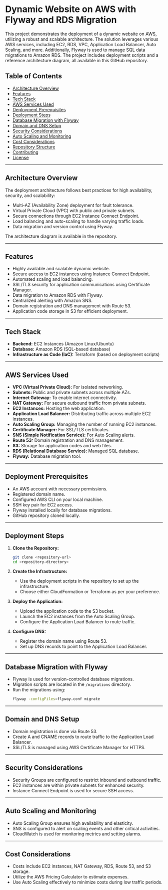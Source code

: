 # Dynamic Website on AWS with Flyway and RDS Migration

This project demonstrates the deployment of a dynamic website on AWS, utilizing a robust and scalable architecture. The solution leverages various AWS services, including EC2, RDS, VPC, Application Load Balancer, Auto Scaling, and more. Additionally, Flyway is used to manage SQL data migrations to Amazon RDS. The project includes deployment scripts and a reference architecture diagram, all available in this GitHub repository.

## Table of Contents
- [Architecture Overview](#architecture-overview)
- [Features](#features)
- [Tech Stack](#tech-stack)
- [AWS Services Used](#aws-services-used)
- [Deployment Prerequisites](#deployment-prerequisites)
- [Deployment Steps](#deployment-steps)
- [Database Migration with Flyway](#database-migration-with-flyway)
- [Domain and DNS Setup](#domain-and-dns-setup)
- [Security Considerations](#security-considerations)
- [Auto Scaling and Monitoring](#auto-scaling-and-monitoring)
- [Cost Considerations](#cost-considerations)
- [Repository Structure](#repository-structure)
- [Contributing](#contributing)
- [License](#license)

---

## Architecture Overview
The deployment architecture follows best practices for high availability, security, and scalability:
- Multi-AZ (Availability Zone) deployment for fault tolerance.
- Virtual Private Cloud (VPC) with public and private subnets.
- Secure connections through EC2 Instance Connect Endpoint.
- Load balancing and auto-scaling to handle varying traffic loads.
- Data migration and version control using Flyway.

The architecture diagram is available in the repository.

---

## Features
- Highly available and scalable dynamic website.
- Secure access to EC2 instances using Instance Connect Endpoint.
- Automated scaling and load balancing.
- SSL/TLS security for application communications using Certificate Manager.
- Data migration to Amazon RDS with Flyway.
- Centralized alerting with Amazon SNS.
- Domain registration and DNS management with Route 53.
- Application code storage in S3 for efficient deployment.

---

## Tech Stack
- **Backend:** EC2 Instances (Amazon Linux/Ubuntu)
- **Database:** Amazon RDS (SQL-based database)
- **Infrastructure as Code (IaC):** Terraform (based on deployment scripts)

---

## AWS Services Used
- **VPC (Virtual Private Cloud):** For isolated networking.
- **Subnets:** Public and private subnets across multiple AZs.
- **Internet Gateway:** To enable internet connectivity.
- **NAT Gateway:** For secure outbound traffic from private subnets.
- **EC2 Instances:** Hosting the web application.
- **Application Load Balancer:** Distributing traffic across multiple EC2 instances.
- **Auto Scaling Group:** Managing the number of running EC2 instances.
- **Certificate Manager:** For SSL/TLS certificates.
- **SNS (Simple Notification Service):** For Auto Scaling alerts.
- **Route 53:** Domain registration and DNS management.
- **S3:** Storage for application codes and web files.
- **RDS (Relational Database Service):** Managed SQL database.
- **Flyway:** Database migration tool.

---

## Deployment Prerequisites
- An AWS account with necessary permissions.
- Registered domain name.
- Configured AWS CLI on your local machine.
- SSH key pair for EC2 access.
- Flyway installed locally for database migrations.
- GitHub repository cloned locally.

---

## Deployment Steps
1. **Clone the Repository:**
   ```bash
   git clone <repository-url>
   cd <repository-directory>
   ```

2. **Create the Infrastructure:**
   - Use the deployment scripts in the repository to set up the infrastructure. 
   - Choose either CloudFormation or Terraform as per your preference.

3. **Deploy the Application:**
   - Upload the application code to the S3 bucket.
   - Launch the EC2 instances from the Auto Scaling Group.
   - Configure the Application Load Balancer to route traffic.

4. **Configure DNS:**
   - Register the domain name using Route 53.
   - Set up DNS records to point to the Application Load Balancer.

---

## Database Migration with Flyway
- Flyway is used for version-controlled database migrations.
- Migration scripts are located in the `/migrations` directory.
- Run the migrations using:
  ```bash
  flyway -configFiles=flyway.conf migrate
  ```

---

## Domain and DNS Setup
- Domain registration is done via Route 53.
- Create A and CNAME records to route traffic to the Application Load Balancer.
- SSL/TLS is managed using AWS Certificate Manager for HTTPS.

---

## Security Considerations
- Security Groups are configured to restrict inbound and outbound traffic.
- EC2 instances are within private subnets for enhanced security.
- Instance Connect Endpoint is used for secure SSH access.

---

## Auto Scaling and Monitoring
- Auto Scaling Group ensures high availability and elasticity.
- SNS is configured to alert on scaling events and other critical activities.
- CloudWatch is used for monitoring metrics and setting alarms.

---

## Cost Considerations
- Costs include EC2 instances, NAT Gateway, RDS, Route 53, and S3 storage.
- Utilize the AWS Pricing Calculator to estimate expenses.
- Use Auto Scaling effectively to minimize costs during low traffic periods.
